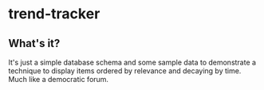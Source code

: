 trend-tracker
=============

## What's it?

It's just a simple database schema and some sample data to demonstrate a technique to display items ordered by relevance and decaying by time.  Much like a democratic forum.
